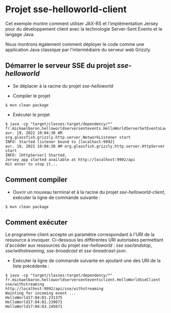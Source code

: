 # Projet sse-helloworld-client

Cet exemple montre comment utiliser JAX-RS et l'implémentation Jersey pour du développement client avec la technologie Server-Sent Events et le langage Java.

Nous montrons également comment déployer le code comme une application Java classique par l'intermédiaire du serveur web Grizzly.

## Démarrer le serveur SSE du projet _sse-helloworld_

* Se déplacer à la racine du projet _sse-helloworld_

* Compiler le projet

```console
$ mvn clean package
```

* Exécuter le projet

```console
$ java -cp "target/classes:target/dependency/*" fr.mickaelbaron.helloworldserversentevents.HelloWorldServerSetEventsLauncher
avr. 19, 2022 10:04:38 AM org.glassfish.grizzly.http.server.NetworkListener start
INFO: Started listener bound to [localhost:9992]
avr. 19, 2022 10:04:38 AM org.glassfish.grizzly.http.server.HttpServer start
INFO: [HttpServer] Started.
Jersey app started available at http://localhost:9992/api
Hit enter to stop it...
```

## Comment compiler

* Ouvrir un nouveau terminal et à la racine du projet _sse-helloworld-client_, exécuter la ligne de commande suivante :

```console
$ mvn clean package
```

## Comment exécuter

Le programme client accepte un paramètre correspondant à l'URI de la ressource à invoquer. Ci-dessous les différentes URI autorisées permettant d'accéder aux ressources du projet _sse-helloworld_ : *sse* *sse/andstop*, *sse/withstreaming*, *sse-broadcast* et *sse-broadcast-json*.

* Exécuter la ligne de commande suivante en ajoutant une des URI de la liste précédente :

```console
$ java -cp "target/classes:target/dependency/*" fr.mickaelbaron.helloworldserversenteventsclient.HelloWorldSseClient sse/withstreaming
http://localhost:9992/api/sse/withstreaming
Wainting for incoming event ...
HelloWorld17:04:01.231375
HelloWorld17:04:02.239671
HelloWorld17:04:03.245671
```
